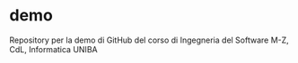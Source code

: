 # demo
Repository per la demo di GitHub del corso di Ingegneria del Software M-Z, CdL, Informatica UNIBA
